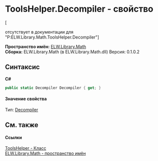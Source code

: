 # ToolsHelper.Decompiler - свойство
 

\[<summary> отсутствует в документации для "P:ELW.Library.Math.ToolsHelper.Decompiler"\]

**Пространство имён:**&nbsp;<a href="N_ELW_Library_Math">ELW.Library.Math</a><br />**Сборка:**&nbsp;ELW.Library.Math (в ELW.Library.Math.dll) Версия: 0.1.0.2

## Синтаксис

**C#**<br />
``` C#
public static Decompiler Decompiler { get; }
```


#### Значение свойства
Тип:&nbsp;<a href="T_ELW_Library_Math_Tools_Decompiler">Decompiler</a>

## См. также


#### Ссылки
<a href="T_ELW_Library_Math_ToolsHelper">ToolsHelper - Класс</a><br /><a href="N_ELW_Library_Math">ELW.Library.Math - пространство имён</a><br />